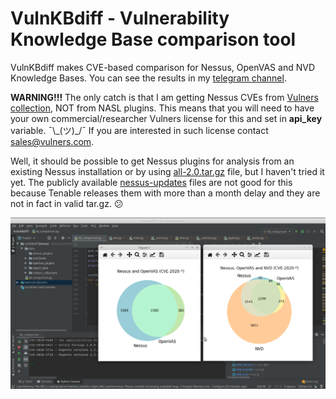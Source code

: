 # VulnKBdiff - Vulnerability Knowledge Base comparison tool

VulnKBdiff makes CVE-based comparison for Nessus, OpenVAS and NVD Knowledge Bases. You can see the results in my [telegram channel](https://t.me/avleonovcom/777). 

**WARNING!!!** The only catch is that I am getting Nessus CVEs from [Vulners collection](https://vulners.com/stats), NOT from NASL plugins. This means that you will need to have your own commercial/researcher Vulners license for this and set in **api_key** variable. ¯\\\_(ツ)_/¯ If you are interested in such license contact sales@vulners.com.

Well, it should be possible to get Nessus plugins for analysis from an existing Nessus installation or by using [all-2.0.tar.gz](https://community.tenable.com/s/article/Update-Nessus-Plugins-Using-tar-gz-File) file, but I haven't tried it yet. The publicly available [nessus-updates](https://www.tenable.com/downloads/nessus?loginAttempted=true) files are not good for this because Tenable releases them with more than a month delay and they are not in fact in valid tar.gz. 😕

![Screenshot](https://github.com/leonov-av/vulnkbdiff/blob/master/vulnkbdiff.png)
